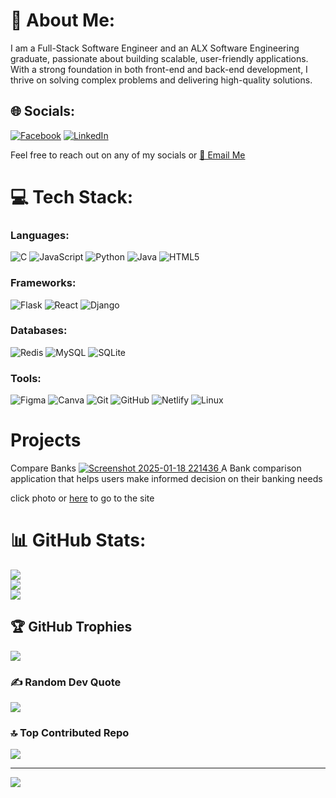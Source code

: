 # 💫 About Me:
I am a Full-Stack Software Engineer and an ALX Software Engineering graduate, passionate about building scalable, user-friendly applications. With a strong foundation in both front-end and back-end development, I thrive on solving complex problems and delivering high-quality solutions.

## 🌐 Socials:
[![Facebook](https://img.shields.io/badge/Facebook-%231877F2.svg?logo=Facebook&logoColor=white)](https://facebook.com/tshepisojunior.tlhong) [![LinkedIn](https://img.shields.io/badge/LinkedIn-%230077B5.svg?logo=linkedin&logoColor=white)](https://linkedin.com/in/tshepiso-tlhong/) 

Feel free to reach out on any of my socials or [📧 Email Me](https://mail.google.com/mail/?view=cm&fs=1&to=tlhongtshepiso2@gmail.com&su=Hello%20from%20GitHub&body=Hi%20John%2C%0A%0AI%20came%20across%20your%20GitHub%20profile%20and...) 

# 💻 Tech Stack:

### Languages:
![C](https://img.shields.io/badge/c-%2300599C.svg?style=for-the-badge&logo=c&logoColor=white)
![JavaScript](https://img.shields.io/badge/javascript-%23323330.svg?style=for-the-badge&logo=javascript&logoColor=%23F7DF1E)
![Python](https://img.shields.io/badge/python-3670A0?style=for-the-badge&logo=python&logoColor=ffdd54) 
![Java](https://img.shields.io/badge/java-%23ED8B00.svg?style=for-the-badge&logo=openjdk&logoColor=black) 
![HTML5](https://img.shields.io/badge/html5-%23E34F26.svg?style=for-the-badge&logo=html5&logoColor=white) 
### Frameworks:
![Flask](https://img.shields.io/badge/flask-%23000.svg?style=for-the-badge&logo=flask&logoColor=white) ![React](https://img.shields.io/badge/react-%2320232a.svg?style=for-the-badge&logo=react&logoColor=%2361DAFB)
![Django](https://img.shields.io/badge/django-%23092E20.svg?style=for-the-badge&logo=django&logoColor=white)
### Databases:
![Redis](https://img.shields.io/badge/redis-%23DD0031.svg?style=for-the-badge&logo=redis&logoColor=white) ![MySQL](https://img.shields.io/badge/mysql-4479A1.svg?style=for-the-badge&logo=mysql&logoColor=white) ![SQLite](https://img.shields.io/badge/sqlite-%2307405e.svg?style=for-the-badge&logo=sqlite&logoColor=white)
### Tools:
![Figma](https://img.shields.io/badge/figma-%23F24E1E.svg?style=for-the-badge&logo=figma&logoColor=white) ![Canva](https://img.shields.io/badge/Canva-%2300C4CC.svg?style=for-the-badge&logo=Canva&logoColor=white) ![Git](https://img.shields.io/badge/git-%23F05033.svg?style=for-the-badge&logo=git&logoColor=white) ![GitHub](https://img.shields.io/badge/github-%23121011.svg?style=for-the-badge&logo=github&logoColor=white)
![Netlify](https://img.shields.io/badge/netlify-%23000000.svg?style=for-the-badge&logo=netlify&logoColor=#00C7B7)
![Linux](https://img.shields.io/badge/Linux-FCC624?style=for-the-badge&logo=linux&logoColor=black)

# Projects
Compare Banks
[![Screenshot 2025-01-18 221436](https://github.com/user-attachments/assets/3c83cebb-a036-425a-a0e0-7785b80d59b4)
](https://compare-banks-frontend.onrender.com/)
A Bank comparison application that helps users make informed decision on their banking needs

click photo  or [here](https://compare-banks-frontend.onrender.com/) to go to the site

# 📊 GitHub Stats:
![](https://github-readme-stats.vercel.app/api?username=MrjjJunior&theme=dark&hide_border=false&include_all_commits=false&count_private=false)<br/>
![](https://github-readme-streak-stats.herokuapp.com/?user=MrjjJunior&theme=dark&hide_border=false)<br/>
![](https://github-readme-stats.vercel.app/api/top-langs/?username=MrjjJunior&theme=dark&hide_border=false&include_all_commits=false&count_private=false&layout=compact)

## 🏆 GitHub Trophies
![](https://github-profile-trophy.vercel.app/?username=MrjjJunior&theme=radical&no-frame=false&no-bg=false&margin-w=4)

### ✍️ Random Dev Quote
![](https://quotes-github-readme.vercel.app/api?type=horizontal&theme=radical)

### 🔝 Top Contributed Repo
![](https://github-contributor-stats.vercel.app/api?username=MrjjJunior&limit=5&theme=dark&combine_all_yearly_contributions=true)

---
[![](https://visitcount.itsvg.in/api?id=MrjjJunior&icon=0&color=0)](https://visitcount.itsvg.in)

<!-- Proudly created with GPRM ( https://gprm.itsvg.in ) -->
